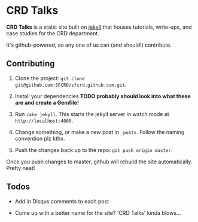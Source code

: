 CRD Talks
=========

**CRD Talks** is a static site built on [jekyll][jekyll] that houses tutorials, write-ups, and case studies for the CRD department.

It's github-powered, so any one of us can (and should!) contribute.

Contributing
------------

1. Clone the project: `git clone git@github.com:SFCRD/sfcrd.github.com.git`.

2. Install your dependencies **TODO probably should look into what these are and create a Gemfile!**

3. Run `rake jekyll`. This starts the jekyll server in watch mode at `http://localhost:4000`.

4. Change something, or make a new post in `_posts`. Follow the naming convention plz kthx.

5. Push the changes back up to the repo: `git push origin master`.

Once you push changes to master, github will rebuild the site automatically. Pretty neat!

Todos
-----

- Add in Disqus comments to each post

- Come up with a better name for the site? 'CRD Talks' kinda blows...

[jekyll]: https://github.com/mojombo/jekyll
